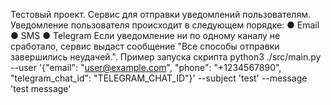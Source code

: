 Тестовый проект. Сервис для отправки уведомлений пользователям.
Уведомление пользователя происходит в следующем порядке:
● Email
● SMS
● Telegram
Если уведомление ни по одному каналу не сработало, сервис выдаст сообщение "Все способы отправки завершились неудачей.".
Пример запуска скрипта
python3 ./src/main.py --user '{"email": "user@example.com", "phone": "+1234567890", "telegram_chat_id": "TELEGRAM_CHAT_ID"}' --subject 'test' --message 'test message'

